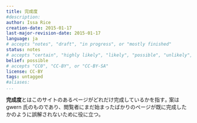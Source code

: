 ```yaml
---
title: 完成度
#description: 
author: Issa Rice
creation-date: 2015-01-17
last-major-revision-date: 2015-01-17
language: ja
# accepts "notes", "draft", "in progress", or "mostly finished"
status: notes
# accepts "certain", "highly likely", "likely", "possible", "unlikely", "highly unlikely", "remote", "impossible", "log", "emotional", or "fiction"
belief: possible
# accepts "CC0", "CC-BY", or "CC-BY-SA"
license: CC-BY
tags: untagged
#aliases: 
...
```


**完成度**とはこのサイトのあるページがどれだけ完成しているかを指す｡
案は gwern 氏のものであり、閲覧者にまだ始まったばかりのページが既に完成したかのように誤解されないために役に立つ｡
